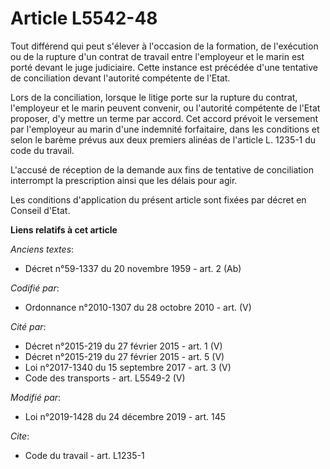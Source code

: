 # Article L5542-48

Tout différend qui peut s'élever à l'occasion de la formation, de l'exécution ou de la rupture d'un contrat de travail entre
l'employeur et le marin est porté devant le juge judiciaire. Cette instance est précédée d'une tentative de conciliation
devant l'autorité compétente de l'Etat.

Lors de la conciliation, lorsque le litige porte sur la rupture du contrat, l'employeur et le marin peuvent convenir, ou
l'autorité compétente de l'Etat proposer, d'y mettre un terme par accord. Cet accord prévoit le versement par l'employeur au
marin d'une indemnité forfaitaire, dans les conditions et selon le barème prévus aux deux premiers alinéas de l'article L.
1235-1 du code du travail.

L'accusé de réception de la demande aux fins de tentative de conciliation interrompt la prescription ainsi que les délais
pour agir.

Les conditions d'application du présent article sont fixées par décret en Conseil d'Etat.

**Liens relatifs à cet article**

_Anciens textes_:

  - Décret n°59-1337 du 20 novembre 1959 - art. 2 (Ab)

_Codifié par_:

  - Ordonnance n°2010-1307 du 28 octobre 2010 - art. (V)

_Cité par_:

  - Décret n°2015-219 du 27 février 2015 - art. 1 (V)
  - Décret n°2015-219 du 27 février 2015 - art. 5 (V)
  - Loi n°2017-1340 du 15 septembre 2017 - art. 3 (V)
  - Code des transports - art. L5549-2 (V)

_Modifié par_:

  - Loi n°2019-1428 du 24 décembre 2019 - art. 145

_Cite_:

  - Code du travail - art. L1235-1
